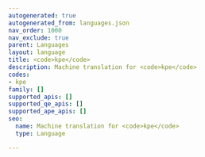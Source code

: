 ```yaml
---
autogenerated: true
autogenerated_from: languages.json
nav_order: 1000
nav_exclude: true
parent: Languages
layout: language
title: <code>kpe</code>
description: Machine translation for <code>kpe</code>
codes:
- kpe
family: []
supported_apis: []
supported_qe_apis: []
supported_ape_apis: []
seo:
  name: Machine translation for <code>kpe</code>
  type: Language

---
```


